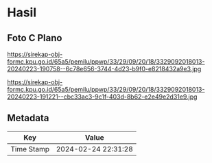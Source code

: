 # Hasil

## Foto C Plano

https://sirekap-obj-formc.kpu.go.id/65a5/pemilu/ppwp/33/29/09/20/18/3329092018013-20240223-190758--6c78e656-3744-4d23-b9f0-e8218432a9e3.jpg

https://sirekap-obj-formc.kpu.go.id/65a5/pemilu/ppwp/33/29/09/20/18/3329092018013-20240223-191221--cbc33ac3-9c1f-403d-8b62-e2e49e2d31e9.jpg


## Metadata

| Key        | Value               |
| ---------- | ------------------- |
| Time Stamp | 2024-02-24 22:31:28 |



